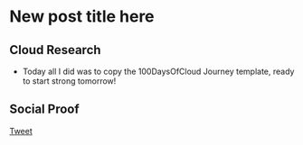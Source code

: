 <!-- This is a template you can use for quick progress days. It removes a lot of the steps we encourage you to share in the longer template 000-DAY-ARTICLE-LONG-TEMPLATE.MD-->

# New post title here

## Cloud Research

- Today all I did was to copy the 100DaysOfCloud Journey template, ready to start strong tomorrow!

## Social Proof

[Tweet](https://twitter.com/iamkalyan/status/1308247420036288512)
